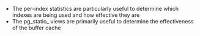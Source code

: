- The per-index statistics are particularly useful to determine which indexes are being used and how effective they are
- The pg_statio_ views are primarily useful to determine the effectiveness of the buffer cache

